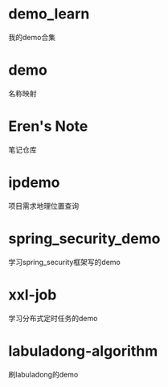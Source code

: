 # demo_learn
我的demo合集
# demo
名称映射
# Eren's Note
笔记仓库
# ipdemo
项目需求地理位置查询 
# spring_security_demo  
学习spring_security框架写的demo
# xxl-job
学习分布式定时任务的demo
# labuladong-algorithm
刷labuladong的demo